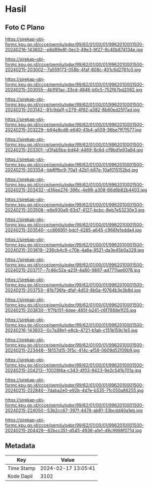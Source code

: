 # Hasil

## Foto C Plano

https://sirekap-obj-formc.kpu.go.id/ccce/pemilu/pdpr/99/62/01/00/01/9962010001500-20240216-143602--e8d89e8f-0ec3-49e3-9f27-9c40b874134e.jpg

https://sirekap-obj-formc.kpu.go.id/ccce/pemilu/pdpr/99/62/01/00/01/9962010001500-20240215-203002--7a559173-058b-4faf-808c-401c6d2761c0.jpg

https://sirekap-obj-formc.kpu.go.id/ccce/pemilu/pdpr/99/62/01/00/01/9962010001500-20240215-203055--4b1f61ac-33cd-4846-b0c5-752f67bd2062.jpg

https://sirekap-obj-formc.kpu.go.id/ccce/pemilu/pdpr/99/62/01/00/01/9962010001500-20240215-203142--81c9da1f-c279-4f92-a382-8b60ed25f7ad.jpg

https://sirekap-obj-formc.kpu.go.id/ccce/pemilu/pdpr/99/62/01/00/01/9962010001500-20240215-203229--b94e8cd8-e640-41b4-a509-36be7ff7f577.jpg

https://sirekap-obj-formc.kpu.go.id/ccce/pemilu/pdpr/99/62/01/00/01/9962010001500-20240215-203301--d3fab5ba-bd44-4469-8c6d-cf9bd1e93a94.jpg

https://sirekap-obj-formc.kpu.go.id/ccce/pemilu/pdpr/99/62/01/00/01/9962010001500-20240215-203354--bb6ffbc9-70a1-42b1-b67e-10af015152bd.jpg

https://sirekap-obj-formc.kpu.go.id/ccce/pemilu/pdpr/99/62/01/00/01/9962010001500-20240215-203432--d36ee274-396c-4e98-a308-66d6b82b4403.jpg

https://sirekap-obj-formc.kpu.go.id/ccce/pemilu/pdpr/99/62/01/00/01/9962010001500-20240215-203508--e6e930a9-63d7-4127-bcbc-8eb7e53230e3.jpg

https://sirekap-obj-formc.kpu.go.id/ccce/pemilu/pdpr/99/62/01/00/01/9962010001500-20240215-203540--cc66695f-bdcf-4285-a645-c966fe1edda4.jpg

https://sirekap-obj-formc.kpu.go.id/ccce/pemilu/pdpr/99/62/01/00/01/9962010001500-20240215-203619--236cb4c9-c70b-4a6a-9521-da3e45b0a329.jpg

https://sirekap-obj-formc.kpu.go.id/ccce/pemilu/pdpr/99/62/01/00/01/9962010001500-20240215-203717--7c46c52a-a23f-4a80-9897-ad7711ae6076.jpg

https://sirekap-obj-formc.kpu.go.id/ccce/pemilu/pdpr/99/62/01/00/01/9962010001500-20240215-203753--81b736fa-dfaf-4d53-8b0a-f0764b3e3b8d.jpg

https://sirekap-obj-formc.kpu.go.id/ccce/pemilu/pdpr/99/62/01/00/01/9962010001500-20240215-203830--1f7fb151-4dee-485f-b241-c6f7888e1f25.jpg

https://sirekap-obj-formc.kpu.go.id/ccce/pemilu/pdpr/99/62/01/00/01/9962010001500-20240216-143603--0c7a38e1-e8cb-4721-b1ab-c151b159c1e5.jpg

https://sirekap-obj-formc.kpu.go.id/ccce/pemilu/pdpr/99/62/01/00/01/9962010001500-20240215-223448--18157d15-3f5c-414c-af58-0609d52f09b9.jpg

https://sirekap-obj-formc.kpu.go.id/ccce/pemilu/pdpr/99/62/01/00/01/9962010001500-20240215-204213--10028f4a-c343-4f03-9423-9e2c541b701a.jpg

https://sirekap-obj-formc.kpu.go.id/ccce/pemilu/pdpr/99/62/01/00/01/9962010001500-20240215-222840--7daba2e0-e92b-4d7e-b535-7fc050a86255.jpg

https://sirekap-obj-formc.kpu.go.id/ccce/pemilu/pdpr/99/62/01/00/01/9962010001500-20240215-224050--53b2cc67-397f-4478-ab81-33bcdd40a1eb.jpg

https://sirekap-obj-formc.kpu.go.id/ccce/pemilu/pdpr/99/62/01/00/01/9962010001500-20240215-204429--62bcc351-d545-4936-a1e1-d9c9998f071d.jpg


## Metadata

| Key        | Value               |
| ---------- | ------------------- |
| Time Stamp | 2024-02-17 13:05:41 |
| Kode Dapil | 3102                |



